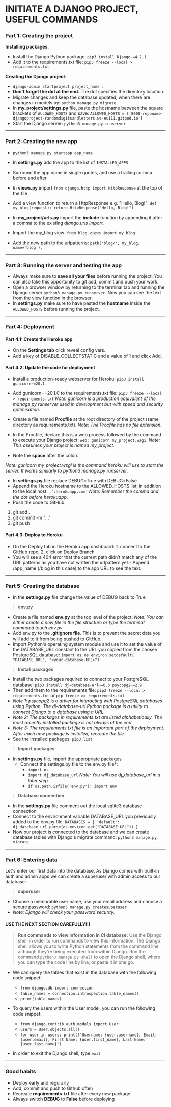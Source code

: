 # INITIATE A DJANGO PROJECT, USEFUL COMMANDS

### Part 1: Creating the project

**Installing packages**: 
- Install the Django Python package: `pip3 install Django~=4.2.1`
- Add it to the requirements.txt file: `pip3 freeze --local > requirements.txt`

**Creating the Django project**:
- `django-admin startproject project_name .`
- **Don't forget the dot at the end.** The dot specifies the directory location. 
- Migrate changes and keep the database updated, when there are changes in models.py: `python manage.py migrate`
- In **my_project/settings.py** file, paste the hostname between the square brackets of `ALLOWED_HOSTS` and save: `ALLOWED_HOSTS = ['8000-reponame-djangoproject-randomdigitsandletters.ws-eu111.gitpod.io']`
- Start the Django server: `python3 manage.py runserver`
--------
### Part 2: Creating the new app
- `python3 manage.py startapp app_name`
- In **settings.py** add the app to the list of `INSTALLED_APPS`
- Surround the app name in single quotes, and use a trailing comma before and after

- In **views.py** import `from django.http import HttpResponse` at the top of the file
- Add a view function to return a HttpResponse e.g. "Hello, Blog!":
`def my_blog(request):
return HttpResponse("Hello, Blog!")`

- In **my_project/urls.py** import the **include** function by appending it after a comma to the existing *django.urls import.*
- Import the my_blog view: `from blog.views import my_blog`
- Add the new path to the urlpatterns: `path('blog/', my_blog, name='blog'),`
--------
### Part 3: Running the server and testing the app
- Always make sure to **save all your files** before running the project. You can also take this opportunity to git add, commit and push your work.
- Open a browser window by returning to the terminal tab and running the Django server `python3 manage.py runserver`. Now you can see the text from the view function in the browser.
- In **settings.py** make sure to have pasted the **hostname** inside the `ALLOWED_HOSTS` before running the project.
--------
### Part 4: Deployment
#### Part 4.1: Create the Heroku app
- On the **Settings tab** click reveal config vars. 
- Add a key of DISABLE_COLLECTSTATIC and a value of 1 and click Add.

#### Part 4.2: Update the code for deployment
- Install a production-ready webserver for Heroku: `pip3 install gunicorn~=20.1`
- Add gunicorn==20.1.0 to the requirements.txt file: `pip3 freeze --local > requirements.txt`
*Note: gunicorn is a production equivalent of the manage.py runserver used in development but with speed and security optimisation.*

- Create a file named **Procfile** at the root directory of the project (same directory as requirements.txt).
*Note: The Procfile has no file extension.*
- In the Procfile, declare this is a web process followed by the command to execute your Django project: `web: gunicorn my_project.wsgi`. *Note: This assumes your project is named my_project.*
- Note the **space** after the colon.

*Note: gunicorn my_project.wsgi is the command heroku will use to start the server. It works similarly to python3 manage.py runserver.*

- In **settings.py** file replace DEBUG=True with DEBUG=False
- Append the Heroku hostname to the ALLOWED_HOSTS list, in addition to the local host: `,'.herokuapp.com'` *Note: Remember the comma and the dot before herokuapp.*
- Push the code to GitHub:
1.  git add .
2. git commit -m "..."
3. git push

#### Part 4.3: Deploy to Heroku
- On the Deploy tab in the Heroku app dashboard: 1. connect to the GitHub repo, 2. click on Deploy Branch
- You will see a 404 error that the current path didn’t match any of the URL patterns as you have not written the urlpattern yet.- Append /app_name (/blog in this case) to the app URL to see the text.

--------

### Part 5: Creating the database

- In the **settings.py** file change the value of DEBUG back to True
> **env.py**
- Create a file named **env.py** at the top level of the project. *Note: You can either create a new file in the file structure or type the terminal command touch env.py*
- Add env.py to the **.gitignore file**. This is to prevent the secret data you will add to it from being pushed to GitHub.
- Import Python's operating system module and use it to set the value of the DATABASE_URL constant to the URL you copied from the chosen PostgreSQL database: `import os`, `os.environ.setdefault(
    "DATABASE_URL", "<your-database-URL>")`

> **Install packages**
- Install the two packages required to connect to your PostgreSQL database: `pip3 install dj-database-url~=0.5 psycopg2~=2.9`
- Then add them to the requirements file: `pip3 freeze --local > requirements.txt` or `pip freeze >> requirements.txt`
- *Note 1: psycopg2 is a driver for interacting with PostgreSQL databases using Python. The dj-database-url Python package is a utility to connect Django to a database using a URL.*
- *Note 2: The packages in requirements.txt are listed alphabetically. The most recently installed package is not always at the end.*
- *Note 3: The requirements.txt file is an important part of the deployment. After each new package is installed, recreate the file.*
- See the installed packages: `pip3 list`

> **Import packages**
- In **settings.py** file, import the appropriate packages
    - Connect the settings.py file to the env.py file*:
        - `import os`
        - `import dj_database_url` *Note: You will use dj_database_url in a later step* 
        - `if os.path.isfile('env.py'): import env`

> **Database connection**
- In the **settings.py** file comment out the local sqlite3 database connection
- Connect to the environment variable DATABASE_URL you previously added to the env.py file: `DATABASES = {
    'default': dj_database_url.parse(os.environ.get("DATABASE_URL"))
}`
- Now our project is connected to the database and we can create database tables with Django's migrate command: `python3 manage.py migrate`

--------

### Part 6: Entering data
Let's enter our first data into the database. As Django comes with built-in auth and admin apps we can create a superuser with admin access to our database:
> **superuser**
- Choose a memorable user name, use your email address and choose a secure password:
`python3 manage.py createsuperuser`
- *Note: Django will check your password security.*

#### USE THE NEXT SECTION CAREFULLY!!!
> **Run commands to view information in CI database:**
Use the Django shell in order to run commands to view this information.
The Django shell allows you to write Python statements from the command line although they're being executed from within Django.
Run the command `python3 manage.py shell` to open the Django shell, where you can type the code line by line, or paste it in one go.
- We can query the tables that exist in the database with the following code snippet:

    - `from django.db import connection`
    - `table_names = connection.introspection.table_names()`
    - `print(table_names)`

- To query the users within the User model, you can run the following code snippet:
    - `from django.contrib.auth.models import User`
    - `users = User.objects.all()`
    - `for user in users:
    print(f"Username: {user.username}, Email: {user.email}, First Name: {user.first_name}, Last Name: {user.last_name}")`

- In order to exit the Django shell, type `exit`


--------
### Good habits

+ Deploy early and regurarly
+ Add, commit and push to Github often
+ Recreate **requirements.txt** file after every new package
+ Always switch **DEBUG** to **False** before deploying